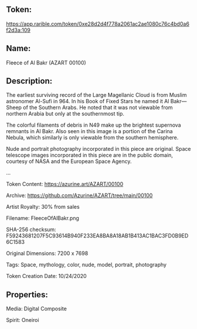 ## Token:

https://app.rarible.com/token/0xe28d2d4f778a2061ac2ae1080c76c4bd0a6f2d3a:109

## Name:

Fleece of Al Bakr (AZART 00100)

## Description: 

The earliest surviving record of the Large Magellanic Cloud is from Muslim astronomer Al-Sufi in 964. In his Book of Fixed Stars he named it Al Bakr—Sheep of the Southern Arabs. He noted that it was not viewable from northern Arabia but only at the southernmost tip.

The colorful filaments of debris in N49 make up the brightest supernova remnants in Al Bakr. Also seen in this image is a portion of the Carina Nebula, which similarly is only viewable from the southern hemisphere.

Nude and portrait photography incorporated in this piece are original. Space telescope images incorporated in this piece are in the public domain, courtesy of NASA and the European Space Agency.

...

Token Content: https://azurine.art/AZART/00100

Archive: https://github.com/Azurine/AZART/tree/main/00100

Artist Royalty: 30% from sales

Filename: FleeceOfAlBakr.png

SHA-256 checksum: F59243681207F5C93614B940F233EA8BA8A18AB1B413AC1BAC3FD0B9ED6C1583

Original Dimensions: 7200 x 7698

Tags: Space, mythology, color, nude, model, portrait, photography

Token Creation Date: 10/24/2020

## Properties:

Media: Digital Composite

Spirit: Oneiroi
